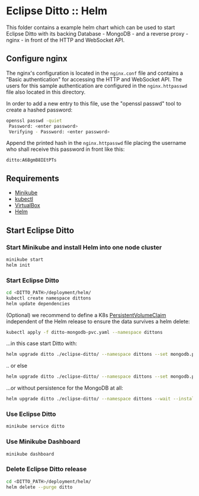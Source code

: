 # Eclipse Ditto :: Helm

This folder contains a example helm chart which can be used to start Eclipse Ditto
with its backing Database - MongoDB - and a reverse proxy - nginx - in front of the HTTP and WebSocket API.

## Configure nginx

The nginx's configuration is located in the `nginx.conf` file and contains a "Basic authentication"
for accessing the HTTP and WebSocket API. The users for this sample authentication are configured
in the `nginx.httpasswd` file also located in this directory.

In order to add a new entry to this file, use the "openssl passwd" tool to create a hashed password:

```bash
openssl passwd -quiet
 Password: <enter password>
 Verifying - Password: <enter password>
```

Append the printed hash in the `nginx.httpasswd` file placing the username who shall receive this
password in front like this:

```text
ditto:A6BgmB8IEtPTs
```

## Requirements

- [Minikube](https://github.com/kubernetes/minikube/)
- [kubectl](https://kubernetes.io/docs/tasks/kubectl/install/)
- [VirtualBox](https://www.virtualbox.org/wiki/Downloads)
- [Helm](https://docs.helm.sh/using_helm/#installing-helm)

## Start Eclipse Ditto

### Start Minikube and install Helm into one node cluster

```bash
minikube start
helm init
```

### Start Eclipse Ditto

```bash
cd <DITTO_PATH>/deployment/helm/
kubectl create namespace dittons
helm update dependencies
```

(Optional) we recommend to define a K8s [PersistentVolumeClaim](https://kubernetes.io/docs/concepts/storage/persistent-volumes/) independent of the Helm release to ensure the data survives a helm delete:

```bash
kubectl apply -f ditto-mongodb-pvc.yaml --namespace dittons
```

...in this case start Ditto with:

```bash
helm upgrade ditto ./eclipse-ditto/ --namespace dittons --set mongodb.persistence.enabled=true,mongodb.persistence.existingClaim=ditto-pvc --wait --install
```

.. or else

```bash
helm upgrade ditto ./eclipse-ditto/ --namespace dittons --set mongodb.persistence.enabled=true --wait --install
```

...or without persistence for the MongoDB at all:

```bash
helm upgrade ditto ./eclipse-ditto/ --namespace dittons --wait --install
```

### Use Eclipse Ditto

```bash
minikube service ditto
```

### Use Minikube Dashboard

```bash
minikube dashboard
```

### Delete Eclipse Ditto release

```bash
cd <DITTO_PATH>/deployment/helm/
helm delete --purge ditto
```
